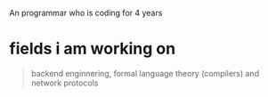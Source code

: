An programmar who is coding for 4 years

# fields i am working on
> backend enginnering, formal language theory (compilers) and network protocols
